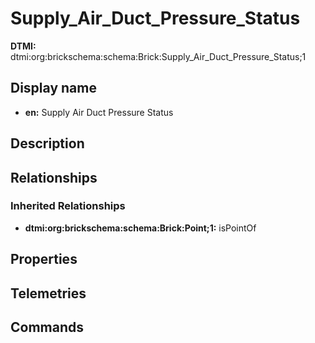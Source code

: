 # Supply_Air_Duct_Pressure_Status
**DTMI:** dtmi:org:brickschema:schema:Brick:Supply_Air_Duct_Pressure_Status;1
## Display name
- **en:** Supply Air Duct Pressure Status
## Description
## Relationships
### Inherited Relationships
* **dtmi:org:brickschema:schema:Brick:Point;1:** isPointOf
## Properties
## Telemetries
## Commands
